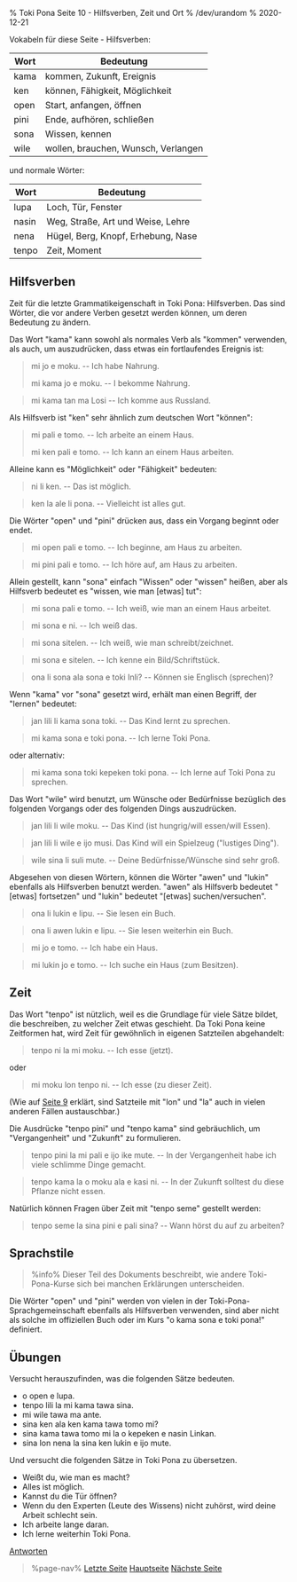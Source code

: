 % Toki Pona Seite 10 - Hilfsverben, Zeit und Ort
% /dev/urandom
% 2020-12-21

Vokabeln für diese Seite - Hilfsverben:

| Wort  | Bedeutung                           |
|-------|-------------------------------------|
| kama  | kommen, Zukunft, Ereignis           |
| ken   | können, Fähigkeit, Möglichkeit      |
| open  | Start, anfangen, öffnen             |
| pini  | Ende, aufhören, schließen           |
| sona  | Wissen, kennen                      |
| wile  | wollen, brauchen, Wunsch, Verlangen |

und normale Wörter:

| Wort  | Bedeutung                          |
|-------|------------------------------------|
| lupa  | Loch, Tür, Fenster                 |
| nasin | Weg, Straße, Art und Weise, Lehre  |
| nena  | Hügel, Berg, Knopf, Erhebung, Nase |
| tenpo | Zeit, Moment                       |

## Hilfsverben

Zeit für die letzte Grammatikeigenschaft in Toki Pona: Hilfsverben. Das sind 
Wörter, die vor andere Verben gesetzt werden können, um deren Bedeutung zu 
ändern.

Das Wort "kama" kann sowohl als normales Verb als "kommen" verwenden, als auch, 
um auszudrücken, dass etwas ein fortlaufendes Ereignis ist:

> mi jo e moku. -- Ich habe Nahrung.
>
> mi kama jo e moku. -- I bekomme Nahrung.

> mi kama tan ma Losi -- Ich komme aus Russland.

Als Hilfsverb ist "ken" sehr ähnlich zum deutschen Wort "können":

> mi pali e tomo. -- Ich arbeite an einem Haus.
>
> mi ken pali e tomo. -- Ich kann an einem Haus arbeiten.

Alleine kann es "Möglichkeit" oder "Fähigkeit" bedeuten:

> ni li ken. -- Das ist möglich.

> ken la ale li pona. -- Vielleicht ist alles gut.

Die Wörter "open" und "pini" drücken aus, dass ein Vorgang beginnt oder endet.

> mi open pali e tomo. -- Ich beginne, am Haus zu arbeiten.

> mi pini pali e tomo. -- Ich höre auf, am Haus zu arbeiten.

Allein gestellt, kann "sona" einfach "Wissen" oder "wissen" heißen, aber als 
Hilfsverb bedeutet es "wissen, wie man [etwas] tut":

> mi sona pali e tomo. -- Ich weiß, wie man an einem Haus arbeitet.

> mi sona e ni. -- Ich weiß das.

> mi sona sitelen. -- Ich weiß, wie man schreibt/zeichnet.

> mi sona e sitelen. -- Ich kenne ein Bild/Schriftstück.

> ona li sona ala sona e toki Inli? -- Können sie Englisch (sprechen)?

Wenn "kama" vor "sona" gesetzt wird, erhält man einen Begriff, der "lernen"
bedeutet:

> jan lili li kama sona toki. -- Das Kind lernt zu sprechen.

> mi kama sona e toki pona. -- Ich lerne Toki Pona. 

oder alternativ:

> mi kama sona toki kepeken toki pona. -- Ich lerne auf Toki Pona zu sprechen.

Das Wort "wile" wird benutzt, um Wünsche oder Bedürfnisse bezüglich des 
folgenden Vorgangs oder des folgenden Dings auszudrücken.

> jan lili li wile moku. -- Das Kind (ist hungrig/will essen/will Essen).

> jan lili li wile e ijo musi. Das Kind will ein Spielzeug ("lustiges Ding").

> wile sina li suli mute. -- Deine Bedürfnisse/Wünsche sind sehr groß.

Abgesehen von diesen Wörtern, können die Wörter "awen" und "lukin" ebenfalls 
als Hilfsverben benutzt werden. "awen" als Hilfsverb bedeutet "[etwas] 
fortsetzen" und "lukin" bedeutet "[etwas] suchen/versuchen".

> ona li lukin e lipu. -- Sie lesen ein Buch.

> ona li awen lukin e lipu. -- Sie lesen weiterhin ein Buch.

> mi jo e tomo. -- Ich habe ein Haus.

> mi lukin jo e tomo. -- Ich suche ein Haus (zum Besitzen).

## Zeit

Das Wort "tenpo" ist nützlich, weil es die Grundlage für viele Sätze bildet, die 
beschreiben, zu welcher Zeit etwas geschieht. Da Toki Pona keine Zeitformen hat, 
wird Zeit für gewöhnlich in eigenen Satzteilen abgehandelt:

> tenpo ni la mi moku. -- Ich esse (jetzt).

oder 

> mi moku lon tenpo ni. -- Ich esse (zu dieser Zeit).

(Wie auf [Seite 9](de/9) erklärt, sind Satzteile mit "lon" und "la" auch in
vielen anderen Fällen austauschbar.)

Die Ausdrücke "tenpo pini" und "tenpo kama" sind gebräuchlich, um "Vergangenheit" 
und "Zukunft" zu formulieren.

> tenpo pini la mi pali e ijo ike mute. -- In der Vergangenheit habe ich viele 
> schlimme Dinge gemacht.

> tenpo kama la o moku ala e kasi ni. -- In der Zukunft solltest du diese Pflanze 
> nicht essen.

Natürlich können Fragen über Zeit mit "tenpo seme" gestellt werden:

> tenpo seme la sina pini e pali sina? -- Wann hörst du auf zu arbeiten?

## Sprachstile

> %info%
> Dieser Teil des Dokuments beschreibt, wie andere Toki-Pona-Kurse sich bei 
> manchen Erklärungen unterscheiden.

Die Wörter "open" und "pini" werden von vielen in der Toki-Pona-Sprachgemeinschaft 
ebenfalls als Hilfsverben verwenden, sind aber nicht als solche im offiziellen 
Buch oder im Kurs "o kama sona e toki pona!" definiert.

## Übungen

Versucht herauszufinden, was die folgenden Sätze bedeuten.

* o open e lupa. 
* tenpo lili la mi kama tawa sina.
* mi wile tawa ma ante.
* sina ken ala ken kama tawa tomo mi?
* sina kama tawa tomo mi la o kepeken e nasin Linkan.
* sina lon nena la sina ken lukin e ijo mute.

Und versucht die folgenden Sätze in Toki Pona zu übersetzen.

* Weißt du, wie man es macht? 
* Alles ist möglich. 
* Kannst du die Tür öffnen?
* Wenn du den Experten (Leute des Wissens) nicht zuhörst, wird deine Arbeit schlecht sein.
* Ich arbeite lange daran.
* Ich lerne weiterhin Toki Pona.

[Antworten](de/answers#p10)

> %page-nav%
> [Letzte Seite](de/9)
> [Hauptseite](de)
> [Nächste Seite](de/11)
